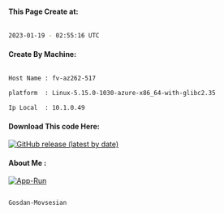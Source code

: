 
   
#### This Page Create at:

```bash

2023-01-19 - 02:55:16 UTC

```

#### Create By Machine:

```bash

Host Name : fv-az262-517

platform  : Linux-5.15.0-1030-azure-x86_64-with-glibc2.35

Ip Local  : 10.1.0.49

```
#### Download This code Here:

[![GitHub release (latest by date)](https://img.shields.io/github/v/release/Gosdan-Movsesian/Gosdan?style=for-the-badge&label=Download)](https://github.com/Gosdan-Movsesian/Gosdan/releases) 

</p> 

#### About Me :

[![App-Run](https://github.com/Gosdan-Movsesian/Gosdan/actions/workflows/App-Run.yml/badge.svg)](https://github.com/Gosdan-Movsesian/Gosdan/actions/workflows/App-Run.yml)

```bash

Gosdan-Movsesian

```

